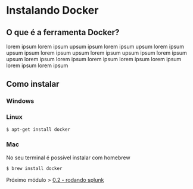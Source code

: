 # Instalando Docker
## O que é a ferramenta Docker?
lorem ipsum lorem ipsum upsum ipsum lorem ipsum upsum lorem ipsum upsum ipsum lorem ipsum upsum lorem ipsum upsum ipsum lorem ipsum upsum lorem ipsum lorem ipsum lorem ipsum lorem ipsum lorem ipsum lorem ipsum lorem ipsum 

## Como instalar
### Windows

### Linux

```sh
$ apt-get install docker
```

### Mac
No seu terminal é possível instalar com homebrew
  ```sh
  $ brew install docker
  ```


  Próximo módulo > [0.2 - rodando splunk](./modulos/0/02-rodando-o-splunk)